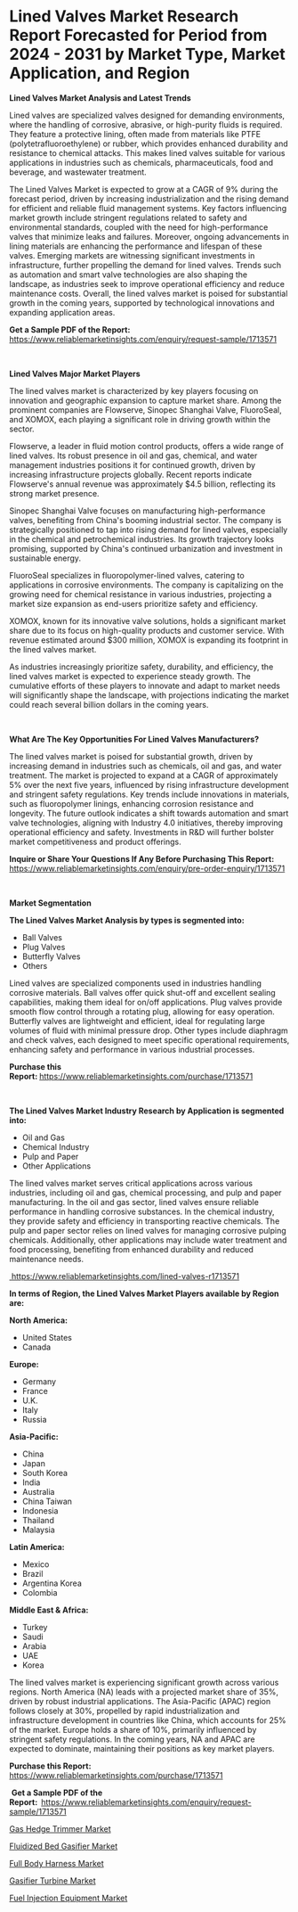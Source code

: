 <p><h1>Lined Valves Market Research Report Forecasted for Period from 2024 -  2031 by Market Type, Market Application, and Region</h1></p><p><strong>Lined Valves Market Analysis and Latest Trends</strong></p>
<p><p>Lined valves are specialized valves designed for demanding environments, where the handling of corrosive, abrasive, or high-purity fluids is required. They feature a protective lining, often made from materials like PTFE (polytetrafluoroethylene) or rubber, which provides enhanced durability and resistance to chemical attacks. This makes lined valves suitable for various applications in industries such as chemicals, pharmaceuticals, food and beverage, and wastewater treatment.</p><p>The Lined Valves Market is expected to grow at a CAGR of 9% during the forecast period, driven by increasing industrialization and the rising demand for efficient and reliable fluid management systems. Key factors influencing market growth include stringent regulations related to safety and environmental standards, coupled with the need for high-performance valves that minimize leaks and failures. Moreover, ongoing advancements in lining materials are enhancing the performance and lifespan of these valves. Emerging markets are witnessing significant investments in infrastructure, further propelling the demand for lined valves. Trends such as automation and smart valve technologies are also shaping the landscape, as industries seek to improve operational efficiency and reduce maintenance costs. Overall, the lined valves market is poised for substantial growth in the coming years, supported by technological innovations and expanding application areas.</p></p>
<p><strong>Get a Sample PDF of the Report:&nbsp;</strong> <a href="https://www.reliablemarketinsights.com/enquiry/request-sample/1713571?utm_campaign=1580&utm_medium=2&utm_source=Github&utm_content=ia&utm_term=22102024&utm_id=lined-valves">https://www.reliablemarketinsights.com/enquiry/request-sample/1713571</a></p>
<p>&nbsp;</p>
<p><strong>Lined Valves Major Market Players</strong></p>
<p><p>The lined valves market is characterized by key players focusing on innovation and geographic expansion to capture market share. Among the prominent companies are Flowserve, Sinopec Shanghai Valve, FluoroSeal, and XOMOX, each playing a significant role in driving growth within the sector.</p><p>Flowserve, a leader in fluid motion control products, offers a wide range of lined valves. Its robust presence in oil and gas, chemical, and water management industries positions it for continued growth, driven by increasing infrastructure projects globally. Recent reports indicate Flowserve's annual revenue was approximately $4.5 billion, reflecting its strong market presence.</p><p>Sinopec Shanghai Valve focuses on manufacturing high-performance valves, benefiting from China's booming industrial sector. The company is strategically positioned to tap into rising demand for lined valves, especially in the chemical and petrochemical industries. Its growth trajectory looks promising, supported by China's continued urbanization and investment in sustainable energy.</p><p>FluoroSeal specializes in fluoropolymer-lined valves, catering to applications in corrosive environments. The company is capitalizing on the growing need for chemical resistance in various industries, projecting a market size expansion as end-users prioritize safety and efficiency.</p><p>XOMOX, known for its innovative valve solutions, holds a significant market share due to its focus on high-quality products and customer service. With revenue estimated around $300 million, XOMOX is expanding its footprint in the lined valves market.</p><p>As industries increasingly prioritize safety, durability, and efficiency, the lined valves market is expected to experience steady growth. The cumulative efforts of these players to innovate and adapt to market needs will significantly shape the landscape, with projections indicating the market could reach several billion dollars in the coming years.</p></p>
<p>&nbsp;</p>
<p><strong>What Are The Key Opportunities For Lined Valves Manufacturers?</strong></p>
<p><p>The lined valves market is poised for substantial growth, driven by increasing demand in industries such as chemicals, oil and gas, and water treatment. The market is projected to expand at a CAGR of approximately 5% over the next five years, influenced by rising infrastructure development and stringent safety regulations. Key trends include innovations in materials, such as fluoropolymer linings, enhancing corrosion resistance and longevity. The future outlook indicates a shift towards automation and smart valve technologies, aligning with Industry 4.0 initiatives, thereby improving operational efficiency and safety. Investments in R&D will further bolster market competitiveness and product offerings.</p></p>
<p><strong>Inquire or Share Your Questions If Any Before Purchasing This Report:</strong> <a href="https://www.reliablemarketinsights.com/enquiry/pre-order-enquiry/1713571?utm_campaign=1580&utm_medium=2&utm_source=Github&utm_content=ia&utm_term=22102024&utm_id=lined-valves">https://www.reliablemarketinsights.com/enquiry/pre-order-enquiry/1713571</a></p>
<p>&nbsp;</p>
<p><strong>Market Segmentation</strong></p>
<p><strong>The Lined Valves Market Analysis by types is segmented into:</strong></p>
<p><ul><li>Ball Valves</li><li>Plug Valves</li><li>Butterfly Valves</li><li>Others</li></ul></p>
<p><p>Lined valves are specialized components used in industries handling corrosive materials. Ball valves offer quick shut-off and excellent sealing capabilities, making them ideal for on/off applications. Plug valves provide smooth flow control through a rotating plug, allowing for easy operation. Butterfly valves are lightweight and efficient, ideal for regulating large volumes of fluid with minimal pressure drop. Other types include diaphragm and check valves, each designed to meet specific operational requirements, enhancing safety and performance in various industrial processes.</p></p>
<p><strong>Purchase this Report:&nbsp;</strong><a href="https://www.reliablemarketinsights.com/purchase/1713571?utm_campaign=1580&utm_medium=2&utm_source=Github&utm_content=ia&utm_term=22102024&utm_id=lined-valves">https://www.reliablemarketinsights.com/purchase/1713571</a></p>
<p>&nbsp;</p>
<p><strong>The Lined Valves Market Industry Research by Application is segmented into:</strong></p>
<p><ul><li>Oil and Gas</li><li>Chemical Industry</li><li>Pulp and Paper</li><li>Other Applications</li></ul></p>
<p><p>The lined valves market serves critical applications across various industries, including oil and gas, chemical processing, and pulp and paper manufacturing. In the oil and gas sector, lined valves ensure reliable performance in handling corrosive substances. In the chemical industry, they provide safety and efficiency in transporting reactive chemicals. The pulp and paper sector relies on lined valves for managing corrosive pulping chemicals. Additionally, other applications may include water treatment and food processing, benefiting from enhanced durability and reduced maintenance needs.</p></p>
<p><a href="https://www.reliablemarketinsights.com/lined-valves-r1713571?utm_campaign=1580&utm_medium=2&utm_source=Github&utm_content=ia&utm_term=22102024&utm_id=lined-valves">&nbsp;https://www.reliablemarketinsights.com/lined-valves-r1713571</a></p>
<p><strong>In terms of Region, the Lined Valves Market Players available by Region are:</strong></p>
<p>
    <p> <strong> North America: </strong>
        <ul>
            <li>United States</li>
            <li>Canada</li>
        </ul>
        </p> 
    <p> <strong> Europe: </strong>
        <ul>
            <li>Germany</li>
            <li>France</li>
            <li>U.K.</li>
            <li>Italy</li>
            <li>Russia</li>
        </ul>
        </p> 
    <p> <strong> Asia-Pacific: </strong>
        <ul>
            <li>China</li>
            <li>Japan</li>
            <li>South Korea</li>
            <li>India</li>
            <li>Australia</li>
            <li>China Taiwan</li>
            <li>Indonesia</li>
            <li>Thailand</li>
            <li>Malaysia</li>
        </ul>
        </p> 
    <p> <strong> Latin America: </strong>
        <ul>
            <li>Mexico</li>
            <li>Brazil</li>
            <li>Argentina Korea</li>
            <li>Colombia</li>
        </ul>
        </p> 
    <p> <strong> Middle East & Africa: </strong>
        <ul>
            <li>Turkey</li>
            <li>Saudi</li>
            <li>Arabia</li>
            <li>UAE</li>
            <li>Korea</li>
        </ul>
    </p>
    </p>
<p><p>The lined valves market is experiencing significant growth across various regions. North America (NA) leads with a projected market share of 35%, driven by robust industrial applications. The Asia-Pacific (APAC) region follows closely at 30%, propelled by rapid industrialization and infrastructure development in countries like China, which accounts for 25% of the market. Europe holds a share of 10%, primarily influenced by stringent safety regulations. In the coming years, NA and APAC are expected to dominate, maintaining their positions as key market players.</p></p>
<p><strong>Purchase this Report: </strong><a href="https://www.reliablemarketinsights.com/purchase/1713571?utm_campaign=1580&utm_medium=2&utm_source=Github&utm_content=ia&utm_term=22102024&utm_id=lined-valves">https://www.reliablemarketinsights.com/purchase/1713571</a></p>
<p>&nbsp;<strong>Get a Sample PDF of the Report:&nbsp;&nbsp;</strong><a href="https://www.reliablemarketinsights.com/enquiry/request-sample/1713571?utm_campaign=1580&utm_medium=2&utm_source=Github&utm_content=ia&utm_term=22102024&utm_id=lined-valves">https://www.reliablemarketinsights.com/enquiry/request-sample/1713571</a></p>
<p><strong></strong></p>
<p><p><a href="https://www.linkedin.com/pulse/global-gas-hedge-trimmer-market-size-trends-analysis-regional-p5tec?utm_campaign=1580&utm_medium=2&utm_source=Github&utm_content=ia&utm_term=22102024&utm_id=lined-valves">Gas Hedge Trimmer Market</a></p><p><a href="https://www.linkedin.com/pulse/unveiling-market-trends-global-fluidized-bed-gasifier-growth-qj4fc?utm_campaign=1580&utm_medium=2&utm_source=Github&utm_content=ia&utm_term=22102024&utm_id=lined-valves">Fluidized Bed Gasifier Market</a></p><p><a href="https://www.linkedin.com/pulse/full-body-harness-market-growth-outlook-from-2024-2031-projecting-epqzc?utm_campaign=1580&utm_medium=2&utm_source=Github&utm_content=ia&utm_term=22102024&utm_id=lined-valves">Full Body Harness Market</a></p><p><a href="https://www.linkedin.com/pulse/market-dynamics-future-trends-global-gasifier-turbine-sector-xro3c?utm_campaign=1580&utm_medium=2&utm_source=Github&utm_content=ia&utm_term=22102024&utm_id=lined-valves">Gasifier Turbine Market</a></p><p><a href="https://www.linkedin.com/pulse/analyzing-fuel-injection-equipment-market-dynamics-growth-drivers-9vftc?utm_campaign=1580&utm_medium=2&utm_source=Github&utm_content=ia&utm_term=22102024&utm_id=lined-valves">Fuel Injection Equipment Market</a></p></p>